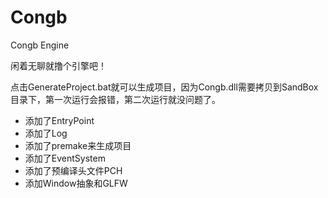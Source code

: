 # Congb
Congb Engine

闲着无聊就撸个引擎吧！

点击GenerateProject.bat就可以生成项目，因为Congb.dll需要拷贝到SandBox目录下，第一次运行会报错，第二次运行就没问题了。

- 添加了EntryPoint
- 添加了Log
- 添加了premake来生成项目
- 添加了EventSystem
- 添加了预编译头文件PCH
- 添加Window抽象和GLFW
